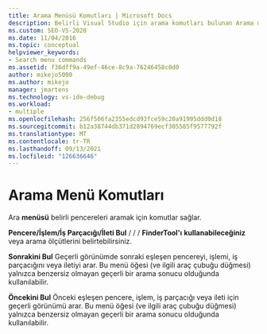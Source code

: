 ```yaml
---
title: Arama Menüsü Komutları | Microsoft Docs
description: Belirli Visual Studio için arama komutları bulunan Arama menüsünü gözden geçirme. Pencere/İşlem/İş Parçacığı/İleti Bul, Sonrakini Bul ve Öncekini Bul'ı kullanın.
ms.custom: SEO-VS-2020
ms.date: 11/04/2016
ms.topic: conceptual
helpviewer_keywords:
- Search menu commands
ms.assetid: f36dff9a-49ef-46ce-8c9a-76246458c0d0
author: mikejo5000
ms.author: mikejo
manager: jmartens
ms.technology: vs-ide-debug
ms.workload:
- multiple
ms.openlocfilehash: 256f506fa2355edcd93fce59c20a91995ddd0d18
ms.sourcegitcommit: b12a38744db371d2894769ecf305585f9577792f
ms.translationtype: MT
ms.contentlocale: tr-TR
ms.lasthandoff: 09/13/2021
ms.locfileid: "126636646"
---
```

# <a name="search-menu-commands"></a>Arama Menü Komutları
Ara **menüsü** belirli pencereleri aramak için komutlar sağlar.

 **Pencere/İşlem/İş Parçacığı/İleti Bul**  /  /  / **FinderTool'ı** **kullanabileceğiniz** veya arama ölçütlerini belirtebilirsiniz.

 **Sonrakini Bul** Geçerli görünümde sonraki eşleşen pencereyi, işlemi, iş parçacığını veya iletiyi arar. Bu menü öğesi (ve ilgili araç çubuğu düğmesi) yalnızca benzersiz olmayan geçerli bir arama sonucu olduğunda kullanılabilir.

 **Öncekini Bul** Önceki eşleşen pencere, işlem, iş parçacığı veya ileti için geçerli görünümü arar. Bu menü öğesi (ve ilgili araç çubuğu düğmesi) yalnızca benzersiz olmayan geçerli bir arama sonucu olduğunda kullanılabilir.